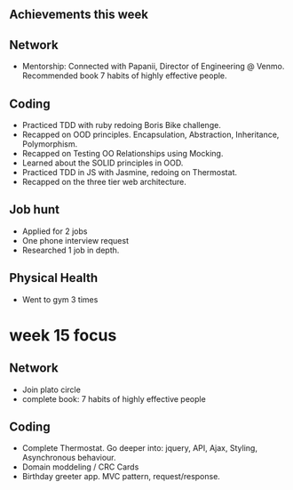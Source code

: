 ## Achievements this week

## Network

- Mentorship: Connected with Papanii, Director of Engineering @ Venmo. Recommended book 7 habits of highly effective people.

## Coding

- Practiced TDD with ruby redoing Boris Bike challenge.
- Recapped on OOD principles. Encapsulation, Abstraction, Inheritance, Polymorphism.
- Recapped on Testing OO Relationships using Mocking.
- Learned about the SOLID principles in OOD.
- Practiced TDD in JS with Jasmine, redoing on Thermostat.
- Recapped on the three tier web architecture.

## Job hunt

- Applied for 2 jobs
- One phone interview request
- Researched 1 job in depth.

## Physical Health

- Went to gym 3 times

# week 15 focus

## Network

- Join plato circle
- complete book: 7 habits of highly effective people

## Coding

- Complete Thermostat.
  Go deeper into: jquery, API, Ajax, Styling, Asynchronous behaviour.
- Domain moddeling / CRC Cards
- Birthday greeter app. MVC pattern, request/response.

